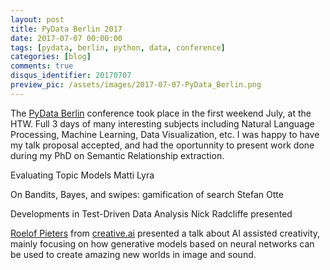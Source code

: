 ```yaml
---
layout: post
title: PyData Berlin 2017
date: 2017-07-07 00:00:00
tags: [pydata, berlin, python, data, conference]
categories: [blog]
comments: true
disqus_identifier: 20170707
preview_pic: /assets/images/2017-07-07-PyData_Berlin.png
---
```


The [PyData Berlin](https://pydata.org/berlin2017/) conference took place in the first weekend July, at the HTW. Full 3 days of many interesting subjects including Natural Language Processing, Machine Learning, Data Visualization, etc. I was happy to have my talk proposal accepted, and had the oportunnity to present work done during my PhD on Semantic Relationship extraction.

<!--
assets/documents/talks/PyData2017-Berlin-presentation.pdf
-->

Evaluating Topic Models
Matti Lyra

On Bandits, Bayes, and swipes: gamification of search
Stefan Otte

Developments in Test-Driven Data Analysis
Nick Radcliffe presented 

[Roelof Pieters](https://twitter.com/graphific) from [creative.ai](creative.ai) presented a talk about AI assisted creativity, mainly focusing on how generative models based on neural networks can be used to create amazing new worlds in image and sound.


